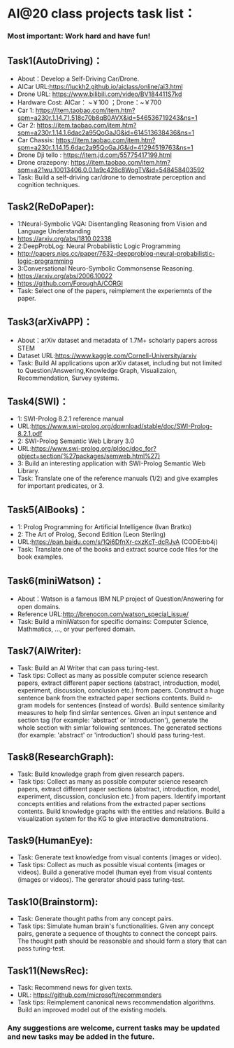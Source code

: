 # AI@20 class projects task list：
### Most important: Work hard and have fun!

## Task1(AutoDriving)：
-	About：Develop a Self-Driving Car/Drone.
-	AICar URL:https://luckh2.github.io/aiclass/online/ai3.html
-	Drone URL: https://www.bilibili.com/video/BV184411S7kd
-	Hardware Cost: AICar： ~￥100 ；Drone：~￥700
-	Car 1: https://item.taobao.com/item.htm?spm=a230r.1.14.71.518c70b8qB0AVX&id=546536719243&ns=1
-	Car 2: https://item.taobao.com/item.htm?spm=a230r.1.14.1.6dac2a95QoGaJG&id=614513638436&ns=1
-	Car Chassis: https://item.taobao.com/item.htm?spm=a230r.1.14.15.6dac2a95QoGaJG&id=41294519763&ns=1
-	Drone Dji tello : https://item.jd.com/55775417199.html
-	Drone crazepony: https://item.taobao.com/item.htm?spm=a21wu.10013406.0.0.1a9c428c8WogTV&id=548458403592
-	Task: Build a self-driving car/drone to demostrate perception and cognition techniques. 


## Task2(ReDoPaper):
-	1:Neural-Symbolic VQA: Disentangling Reasoning from Vision and Language Understanding
-	https://arxiv.org/abs/1810.02338
-	2:DeepProbLog: Neural Probabilistic Logic Programming
-	http://papers.nips.cc/paper/7632-deepproblog-neural-probabilistic-logic-programming
-	3:Conversational Neuro-Symbolic Commonsense Reasoning.
-	https://arxiv.org/abs/2006.10022
-	https://github.com/ForoughA/CORGI
-	Task: Select one of the papers, reimplement the experiemnts of the paper.

## Task3(arXivAPP)：
-	About：arXiv dataset and metadata of 1.7M+ scholarly papers across STEM
-	Dataset URL:https://www.kaggle.com/Cornell-University/arxiv
-	Task: Build AI applications upon arXiv dataset, including but not limited to Question/Answering,Knowledge Graph, Visualizaion, Recommendation, Survey systems. 

## Task4(SWI)：
-	1: SWI-Prolog 8.2.1 reference manual
-	URL:https://www.swi-prolog.org/download/stable/doc/SWI-Prolog-8.2.1.pdf
-	2: SWI-Prolog Semantic Web Library 3.0
-	URL:https://www.swi-prolog.org/pldoc/doc_for?object=section(%27packages/semweb.html%27)
-	3: Build an interesting application with SWI-Prolog Semantic Web Library.
-	Task: Translate one of the reference manuals (1/2) and give examples for important predicates, or 3.

## Task5(AIBooks)：
-	1: Prolog Programming for Artificial Intelligence (Ivan Bratko)
-	2: The Art of Prolog, Second Edition (Leon Sterling)
-	URL:https://pan.baidu.com/s/1Qi6DfnXr-cxzKcT-dcRJvA (CODE:bb4j)
-	Task: Translate one of the books and extract source code files for the book examples.
	
## Task6(miniWatson)：
-	About：Watson is a famous IBM NLP project of Question/Answering for open domains.
-	Reference URL:http://brenocon.com/watson_special_issue/
-	Task: Build a miniWatson for specific domains: Computer Science, Mathmatics, ..., or your perfered domain.

## Task7(AIWriter):
-	Task: Build an AI Writer that can pass turing-test.
-	Task tips: Collect as many as possible computer science research papers, extract different paper sections (abstract, introduction, model, experiment, discussion, conclusion etc.) from papers. Construct a huge sentence bank from the extracted paper sections contents. Build n-gram models for sentences (instead of words). Build sentence similarity measures to help find simlar sentences. Given an input sentence and section tag (for example: 'abstract' or 'introduction'), generate the whole section with simlar following sentences. The generated sections (for example: 'abstract' or 'introduction') should pass turing-test.

## Task8(ResearchGraph):
-	Task: Build knowledge graph from given research papers.
-	Task tips: Collect as many as possible computer science research papers, extract different paper sections (abstract, introduction, model, experiment, discussion, conclusion etc.) from papers. Identify important concepts entities and relations from the extracted paper sections contents. Build knowledge graphs with the entities and relations. Build a visualization system for the KG to give interactive demonstrations.

## Task9(HumanEye):
-	Task: Generate text knowledge from visual contents (images or video).
-	Task tips: Collect as much as possible visual contents (images or videos). Build a generative model (human eye) from visual contents (images or videos). The gererator should pass turing-test. 

## Task10(Brainstorm):
-	Task: Generate thought paths from any concept pairs.
-	Task tips: Simulate human brain's functionalities. Given any concept pairs, generate a sequence of thoughts to connect the concept pairs. The thought path should be reasonable and should form a story that can pass turing-test.

## Task11(NewsRec):
-	Task: Recommend news for given texts.
-	URL: https://github.com/microsoft/recommenders
-	Task tips: Reimplement canonical news recommendation algorithms. Build an improved model out of the existing models.


### Any suggestions are welcome, current tasks may be updated and new tasks may be added in the future.